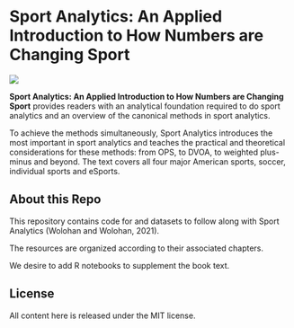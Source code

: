 # Sport Analytics: An Applied Introduction to How Numbers are Changing Sport

![](https://he.kendallhunt.com/sites/default/files/product_images_small/9781792453977_0.jpg) 

__Sport Analytics: An Applied Introduction to How Numbers are Changing Sport__ provides readers with an analytical foundation required to do sport analytics and an overview of the canonical methods in sport analytics.

To achieve the methods simultaneously, Sport Analytics introduces the most important in sport analytics and teaches the practical and theoretical considerations for these methods: from OPS, to DVOA, to weighted plus-minus and beyond. The text covers all four major American sports, soccer, individual sports and eSports.

## About this Repo
This repository contains code for and datasets to follow along with Sport Analytics (Wolohan and Wolohan, 2021).

The resources are organized according to their associated chapters.

We desire to add R notebooks to supplement the book text.


## License
All content here is released under the MIT license.